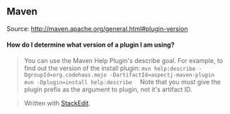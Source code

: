 
Maven
-----
Source: http://maven.apache.org/general.html#plugin-version

#### How do I determine what version of a plugin I am using?
>You can use the Maven Help Plugin's describe goal. For example, to find out the version of the install plugin:
`
mvn help:describe -DgroupId=org.codehaus.mojo -DartifactId=aspectj-maven-plugin  
mvn -Dplugin=install help:describe  
`
>Note that you must give the plugin prefix as the argument to plugin, not it's artifact ID.




> Written with [StackEdit](http://benweet.github.io/stackedit/).